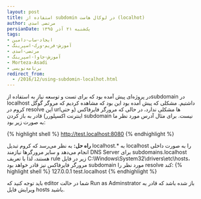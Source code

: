 ```yaml
---
layout: post
title: استفاده از subdomin در لوکال هاست (localhot)
author: مرتضی اسدی
persianDate: یک‌شنبه ۲۱ آذر ۱۳۹۵
tags:
- ایجاد-ساب-دامین
- آموزش-فریم-ورک-اسپرینگ
- مرتضی-اسدی
- آموزش-جاوا-اسپرینگ
- Morteza-Asadi
- برنامه‌نویسی
redirect_from: 
  - /2016/12/using-subdomin-localhot.html
---
```


در پروژه‌ای پیش آمده بود که برای تست و توسعه نیاز به استفاده ازsubdomain در localhost داشتیم. مشکلی که پیش آمده بود این بود که مشاهده کردیم که مروگر گوگل کروم در resolve این urlها مشکلی ندارد، در حالی که مرورگر فایرفاکس (و حتی اینترنت اکسپلورر) قادر به باز کردن subdomain نیست. برای مثال آدرس مورد نظر ما به صورت زیر بود:

{% highlight shell %}
http://test.localhost:8080
{% endhighlight %}

**راه حل:** به نظر می‌رسد که کروم تبدیل localhost.* به localhost را به صورت داخلی انجام می‌دهد و سایر مرورگرها نیازمند DNS Server برای subdomains.localhost هستند، لذا با تعریف rule زیر در فایل C:\\Windows\\System32\\drivers\\etc\\hosts، مرورگر فایرفاکس نیز قادر خواهد بود subdomain مورد نظر را resolve کند:
{% highlight shell %}
127.0.0.1 test.localhost
{% endhighlight %}

باید توجه کنید که editor شما در حالت Run as Adminstrator باز شده باشد که قادر به ویرایش فایل hosts باشید.

